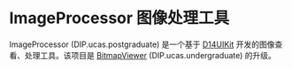 # ImageProcessor 图像处理工具

ImageProcessor (DIP.ucas.postgraduate) 是一个基于 [D14UIKit](https://github.com/yiyaowen/D14UIKit) 开发的图像查看、处理工具。该项目是 [BitmapViewer](https://github.com/yiyaowen/BitmapViewer) (DIP.ucas.undergraduate) 的升级。
